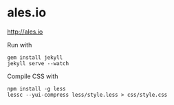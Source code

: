 ales.io
=======

http://ales.io

Run with

    gem install jekyll
    jekyll serve --watch

Compile CSS with

    npm install -g less
    lessc --yui-compress less/style.less > css/style.css
